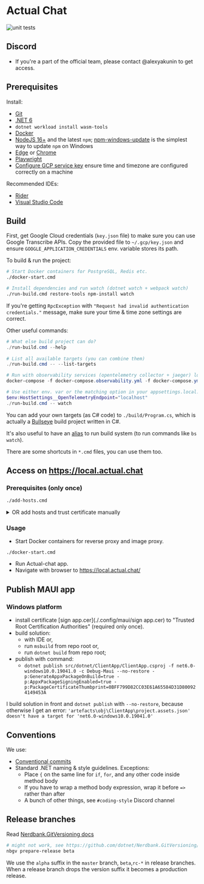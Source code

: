 # Actual Chat

![unit tests](https://github.com/Actual-Chat/actual-chat/actions/workflows/unit-tests.yml/badge.svg)

## Discord

- If you're a part of the official team, please contact @alexyakunin to get access.

## Prerequisites

Install:
- [Git](https://git-scm.com/downloads)
- [.NET 6](https://dotnet.microsoft.com/download/dotnet/6.0)
- `dotnet workload install wasm-tools`  
- [Docker](https://www.docker.com/get-started)
- [NodeJS 16+](https://nodejs.org/en/) and the latest `npm`;
  [npm-windows-update](https://www.npmjs.com/package/npm-windows-upgrade)
  is the simplest way to update `npm` on Windows
- [Edge](https://www.microsoft.com/en-us/edge#platform)
  or [Chrome](https://chromeenterprise.google/browser/download/)
- [Playwright](https://playwright.dev/docs/intro/#installation)
- [Configure GCP service key](https://www.notion.so/actual-chat/GCP-service-keys-d4cbb93a014644fba636e35aad45f94d)
  ensure time and timezone are configured correctly on a machine

Recommended IDEs:
- [Rider](https://www.jetbrains.com/rider/)
- [Visual Studio Code](https://code.visualstudio.com/)

## Build

First, get Google Cloud credentials (`key.json` file) to make sure you can use Google Transcribe APIs. Copy the provided file to `~/.gcp/key.json` and ensure `GOOGLE_APPLICATION_CREDENTIALS` env. variable stores its path.

To build & run the project:

```bash
# Start Docker containers for PostgreSQL, Redis etc.
./docker-start.cmd

# Install dependencies and run watch (dotnet watch + webpack watch)
./run-build.cmd restore-tools npm-install watch
```

If you're getting `RpcException` with 
`"Request had invalid authentication credentials."` message,
make sure your time & time zone settings are correct.

Other useful commands:

```powershell
# What else build project can do?
./run-build.cmd --help
 
# List all available targets (you can combine them)
./run-build.cmd -- --list-targets

# Run with observability services (opentelemetry collector + jaeger) locally:
docker-compose -f docker-compose.observability.yml -f docker-compose.yml up

# Use either env. var or the matching option in your appsettings.local.json
$env:HostSettings__OpenTelemetryEndpoint="localhost"
./run-build.cmd -- watch
```

You can add your own targets (as C# code) to `./build/Program.cs`, which is actually a [Bullseye](https://github.com/adamralph/bullseye) build project written in C#.

It's also useful to have an [alias](https://github.com/vchirikov/dotfiles/blob/7f280e9287ceba6fd508577fb0665fc19e4d9b29/Microsoft.PowerShell_profile.ps1#L231-L249) to run build system (to run commands like `bs watch`).

There are some shortcuts in `*.cmd` files, you can use them too.  

## Access on https://local.actual.chat
### Prerequisites (only once)
```bash
./add-hosts.cmd
```
<details>
    <summary>OR add hosts and trust certificate manually</summary>

- Add line with ```local.actual.host``` aliases to [Hosts file](https://www.howtogeek.com/howto/27350/beginner-geek-how-to-edit-your-hosts-file/).
 ```
 127.0.0.1  local.actual.chat media.local.actual.chat cdn.local.actual.chat
 ```
 - Import certificate [local.actual.chat.crt](./.config/local.actual.chat/ssl/local.actual.chat.crt) to "Trusted Root Certification Authorities". You can do it with [Microsoft Management Console](https://www.thesslstore.com/knowledgebase/ssl-install/how-to-import-intermediate-root-certificates-using-mmc/#import-root-certificate-using-mmc12/) or [Chrome](https://www.pico.net/kb/how-do-you-get-chrome-to-accept-a-self-signed-certificate/).

</details>

### Usage
 - Start Docker containers for reverse proxy and image proxy.
```
./docker-start.cmd
 ```
 - Run Actual-chat app.
 - Navigate with browser to https://local.actual.chat/

## Publish MAUI app
### Windows platform
- install certificate [sign app.cer](./.config/maui/sign app.cer) to "Trusted Root Certification Authorities" (required only once).
- build solution:
  - with IDE or,
  - run `msbuild` from repo root or,
  - run `dotnet build` from repo root;
- publish with command:
  - `dotnet publish src/dotnet/ClientApp/ClientApp.csproj -f net6.0-windows10.0.19041.0 -c Debug-Maui --no-restore -p:GenerateAppxPackageOnBuild=true -p:AppxPackageSigningEnabled=true -p:PackageCertificateThumbprint=0BFF799D82CC03E61A65584D31D800924149453A`

I build solution in front and `dotnet publish` with `--no-restore`, because otherwise I get an error:
`'artefacts\obj\ClientApp\project.assets.json' doesn't have a target for 'net6.0-windows10.0.19041.0'`

## Conventions

We use:
- [Conventional commits](https://www.conventionalcommits.org/en/v1.0.0/)
- Standard .NET naming & style guidelines. Exceptions:
    - Place `{` on the same line for `if`, `for`, and
      any other code inside method body
    - If you have to wrap a method body expression,
      wrap it before `=>` rather than after
    - A bunch of other things, see `#coding-style` Discord channel

## Release branches

Read [Nerdbank.GitVersioning docs](https://github.com/dotnet/Nerdbank.GitVersioning/blob/master/doc/nbgv-cli.md)  

```bash
# might not work, see https://github.com/dotnet/Nerdbank.GitVersioning/issues/685
nbgv prepare-release beta
```

We use the `alpha` suffix in the `master` branch, `beta`,`rc-*` in release branches. When a release branch drops the version suffix it becomes a production release.
